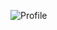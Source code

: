![Profile](https://github-readme-stats.vercel.app/api?username=PlayMcBKuwu&show_icons=true&theme=dark)
